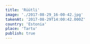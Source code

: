 ```yaml
---
title: 'Rüütli'
image: './2017-08-29_16-00-42.jpg'
takenAt: '2017-08-29T14:00:42.000Z'
country: 'Estonia'
place: 'Tartu'
publish: true
---
```

